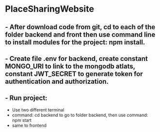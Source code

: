 ﻿# PlaceSharingWebsite
## - After download code from git, cd to each of the folder backend and front then use command line to install modules for the project: npm install.
## - Create file .env for backend, create constant MONGO_URI to link to the mongodb atlats, constant JWT_SECRET to generate token for authentication and authorization.
## - Run project: 
+ Use two different terminal
+ command: cd backend to go to folder backend, then use command: npm start
+ same to frontend
